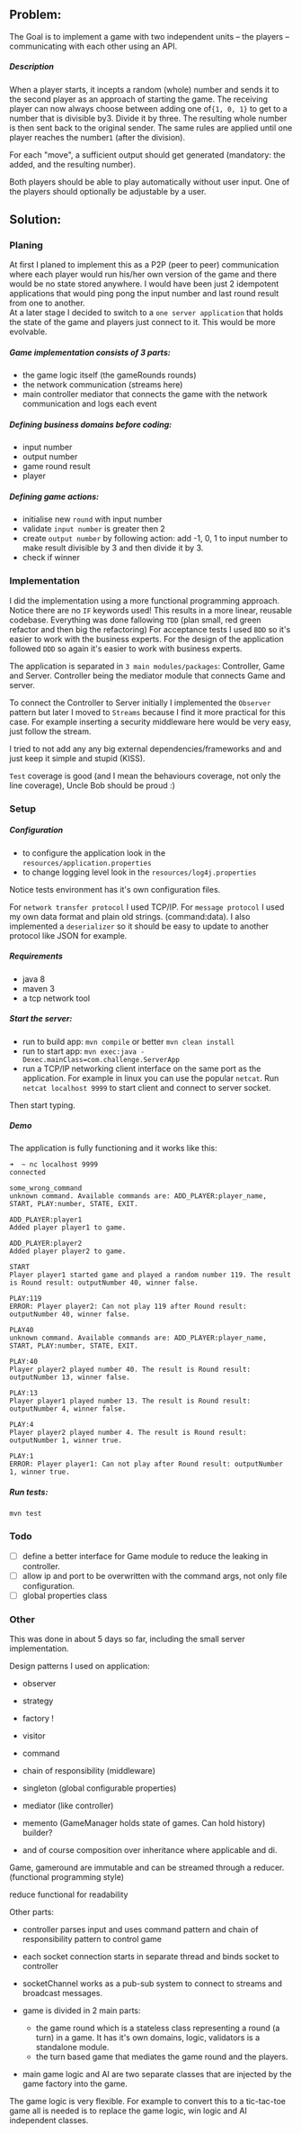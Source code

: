 ## Problem:

The Goal is to implement a game with two independent units – the players – communicating with each other using an API.

##### Description

When a player starts, it incepts a random (whole) number and sends it to the second player as an approach of starting the game.
The receiving player can now always choose between adding one of​`{­1, 0, 1}` to get to a number that is divisible by​3. Divide it by three. 
The resulting whole number is then sent back to the original sender.
The same rules are applied until one player reaches the number​`1` (after the division).

For each "move", a sufficient output should get generated (mandatory: the added, and the resulting number).

Both players should be able to play automatically without user input. One of the players should optionally be adjustable by a user.

## Solution:

### Planing

At first I planed to implement this as a P2P (peer to peer) communication where each player would run his/her own version of the game and there would be no state stored anywhere. I would have been just 2 idempotent applications that would ping pong the input number and last round result from one to another.  
At a later stage I decided to switch to a `one server application` that holds the state of the game and players just connect to it. This would be more evolvable.  

##### Game implementation consists of 3 parts:
 - the game logic itself (the gameRounds rounds)
 - the network communication (streams here)
 - main controller mediator that connects the game with the network communication and logs each event
 
 
##### Defining business domains before coding:
  - input number
  - output number
  - game round result
  - player
  
##### Defining game actions:
  - initialise new `round` with input number
  - validate `input number` is greater then 2
  - create `output number` by following action: add -1, 0, 1 to input number to make result divisible by 3 and then divide it by 3.
  - check if winner


### Implementation 

 I did the implementation using a more functional programming approach. Notice there are no `IF` keywords used! This results in a more linear, reusable codebase.
 Everything was done fallowing `TDD` (plan small, red green refactor and then big the refactoring)
 For acceptance tests I used `BDD` so it's easier to work with the business experts.
 For the design of the application followed `DDD` so again it's easier to work with business experts.
 
 The application is separated in `3 main modules/packages`: Controller, Game and Server. 
 Controller being the mediator module that connects Game and server.
 
 To connect the Controller to Server initially I implemented the `Observer` pattern but later I moved to `Streams` because I find it more practical for this case. For example inserting a security middleware here would be very easy, just follow the stream.  
  
 I tried to not add any any big external dependencies/frameworks and and just keep it simple and stupid (KISS).
 
 `Test` coverage is good (and I mean the behaviours coverage, not only the line coverage), Uncle Bob should be proud :)

 ### Setup
 
 ##### Configuration
 - to configure the application look in the `resources/application.properties`
 - to change logging level look in the `resources/log4j.properties`
 
 Notice tests environment has it's own configuration files.
 
 
 For `network transfer protocol` I used TCP/IP.
 For `message protocol` I used my own data format and plain old strings.  (command:data). 
 I also implemented a `deserializer` so it should be easy to update to another protocol like JSON for example.

##### Requirements
- java 8
- maven 3
- a tcp network tool
 
##### Start the server:

- run to build app: `mvn compile` or better `mvn clean install` 
- run to start app: `mvn exec:java -Dexec.mainClass=com.challenge.ServerApp`
- run a TCP/IP networking client interface on the same port as the application. 
For example in linux you can use the popular `netcat`. Run `netcat localhost 9999` to start client and connect to server socket.

Then start typing.

##### Demo
The application is fully functioning and it works like this:
```
➜  ~ nc localhost 9999 
connected

some_wrong_command
unknown command. Available commands are: ADD_PLAYER:player_name, START, PLAY:number, STATE, EXIT.

ADD_PLAYER:player1
Added player player1 to game.

ADD_PLAYER:player2
Added player player2 to game.

START
Player player1 started game and played a random number 119. The result is Round result: outputNumber 40, winner false.

PLAY:119
ERROR: Player player2: Can not play 119 after Round result: outputNumber 40, winner false.

PLAY40
unknown command. Available commands are: ADD_PLAYER:player_name, START, PLAY:number, STATE, EXIT.

PLAY:40
Player player2 played number 40. The result is Round result: outputNumber 13, winner false.

PLAY:13
Player player1 played number 13. The result is Round result: outputNumber 4, winner false.

PLAY:4
Player player2 played number 4. The result is Round result: outputNumber 1, winner true.

PLAY:1
ERROR: Player player1: Can not play after Round result: outputNumber 1, winner true.
``` 
 
 
 
##### Run tests:
```
mvn test
```

### Todo
 - [ ] define a better interface for Game module to reduce the leaking in controller.
 - [ ] allow ip and port to be overwritten with the command args, not only file configuration. 
 - [ ] global properties class
### Other 
 This was done in about 5 days so far, including the small server implementation.
 
 


Design patterns I used on application:
 - observer
 - strategy
 - factory !
 - visitor
 - command
 - chain of responsibility (middleware)
 - singleton (global configurable properties)
 - mediator (like controller)
 - memento (GameManager holds state of games. Can hold history)
 builder?

- and of course composition over inheritance where applicable and di.

Game, gameround are immutable and can be streamed through a reducer. (functional programming style)

reduce functional for readability


Other parts:
- controller parses input and uses command pattern and chain of responsibility pattern to control game   
- each socket connection starts in separate thread and binds socket to controller
- socketChannel works as a pub-sub system to connect to streams and broadcast messages. 

- game is divided in 2 main parts:
  - the game round which is a stateless class representing a round (a turn) in a game. It has it's own domains, logic, validators is a standalone module.
  - the turn based game that mediates the game round and the players. 

- main game logic and AI are two separate classes that are injected by the game factory into the game.

The game logic is very flexible. For example to convert this to a tic-tac-toe game all is needed is to replace the game logic, win logic and AI independent classes.






  

